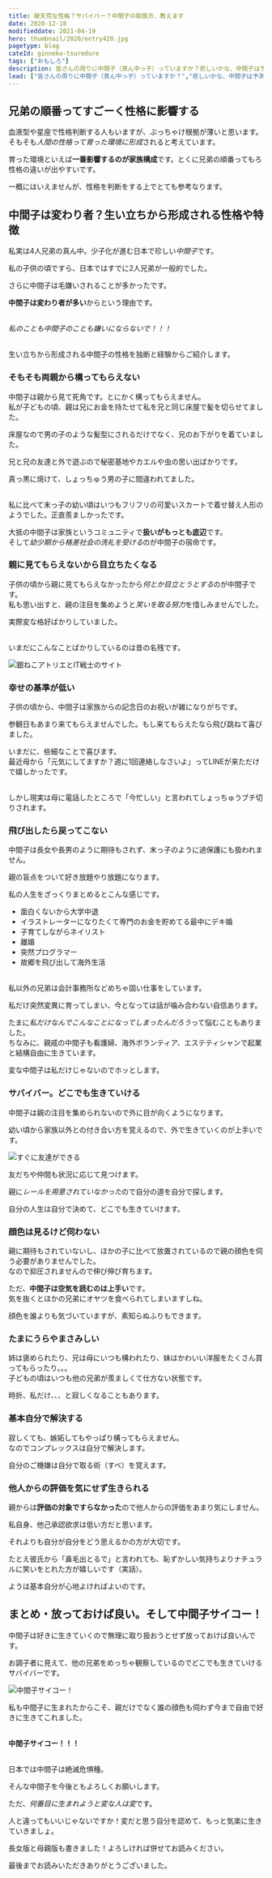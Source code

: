 ```yaml
---
title: 破天荒な性格？サバイバー？中間子の取扱方、教えます
date: 2020-12-18
modifieddate: 2021-04-19
hero: thumbnail/2020/entry420.jpg
pagetype: blog
cateId: ginneko-tsuredure
tags: ["おもしろ"]
description: 皆さんの周りに中間子（真ん中っ子）っていますか？悲しいかな、中間子は予測不能、意味不明、よくわからん性格の人が多く思われがちです。そんな私達を理解して欲しくて中間子の私が取扱い方を説明します。
lead: ["皆さんの周りに中間子（真ん中っ子）っていますか？","悲しいかな、中間子は予測不能、意味不明、よくわからん性格の人ばかりと思われがちです。","そんな私達を理解して欲しくて中間子の私が取扱い方を説明します。"]
---
```

## 兄弟の順番ってすごーく性格に影響する
血液型や星座で性格判断する人もいますが、ぶっちゃけ根拠が薄いと思います。<br>
そもそも*人間の性格って育った環境に形成*されると考えています。

育った環境といえば**一番影響するのが家族構成**です。とくに兄弟の順番ってもろ性格の違いが出やすいです。

一概にはいえませんが、性格を判断をする上でとても参考なります。

## 中間子は変わり者？生い立ちから形成される性格や特徴
私実は4人兄弟の真ん中。少子化が進む日本で珍しい*中間子*です。

私の子供の頃ですら、日本ではすでに2人兄弟が一般的でした。

さらに中間子は毛嫌いされることが多かったです。

**中間子は変わり者が多い**からという理由です。<br><br>

*私のことも中間子のことも嫌いにならないで！！！*<br><br>

生い立ちから形成される中間子の性格を独断と経験からご紹介します。

### そもそも両親から構ってもらえない
中間子は親から見て死角です。とにかく構ってもらえません。<br>
私が子どもの頃、親は兄にお金を持たせて私を兄と同じ床屋で髪を切らせてました。<br>

床屋なので男の子のような髪型にされるだけでなく、兄のお下がりを着ていました。

兄と兄の友達と外で遊ぶので秘密基地やカエルや虫の思い出ばかりです。

真っ黒に焼けて、しょっちゅう男の子に間違われてました。<br><br>

私に比べて末っ子の幼い頃はいつもフリフリの可愛いスカートで着せ替え人形のようでした。正直羨ましかったです。

大抵の中間子は家族というコミュニティで**扱いがもっとも底辺**です。<br>
そして*幼少期から格差社会の洗礼を受ける*のが中間子の宿命です。

### 親に見てもらえないから目立ちたくなる
子供の頃から親に見てもらえなかったから*何とか目立とうとする*のが中間子です。<br>
私も思い出すと、親の注目を集めようと*笑いを取る努力*を惜しみませんでした。

実際変な格好ばかりしていました。<br><br>

いまだにこんなことばかりしているのは昔の名残です。

![銀ねこアトリエとIT戦士のサイト](./images/2020/12/entry420-1.jpg)

### 幸せの基準が低い
子供の頃から、中間子は家族からの記念日のお祝いが雑になりがちです。

参観日もあまり来てもらえませんでした。もし来てもらえたなら飛び跳ねて喜びました。

いまだに、些細なことで喜びます。<br>
最近母から「元気にしてますか？週に1回連絡しなさいよ」ってLINEが来ただけで嬉しかったです。<br><br>

しかし現実は母に電話したところで「今忙しい」と言われてしょっちゅうブチ切りされます。

### 飛び出したら戻ってこない
中間子は長女や長男のように期待もされず、末っ子のように過保護にも扱われません。

親の盲点をついて好き放題やり放題になります。

私の人生をざっくりまとめるとこんな感じです。

* 面白くないから大学中退
* イラストレーターになりたくて専門のお金を貯めてる最中にデキ婚
* 子育てしながらネイリスト
* 離婚
* 突然プログラマー
* 故郷を飛び出して海外生活

<br>私以外の兄弟は会計事務所などめちゃ固い仕事をしています。

私だけ突然変異に育ってしまい、今となっては話が噛み合わない自信あります。

たまに*私だけなんでこんなことになってしまったんだろう*って悩むこともありました。<br>
ちなみに、親戚の中間子も看護婦、海外ボランティア、エステティシャンで起業と結構自由に生きています。

変な中間子は私だけじゃないのでホッとします。

### サバイバー。どこでも生きていける
中間子は親の注目を集められないので外に目が向くようになります。

幼い頃から家族以外との付き合い方を覚えるので、外で生きていくのが上手いです。

![すぐに友達ができる](./images/2020/12/entry420−3.jpg)

友だちや仲間も状況に応じて見つけます。

親に*レールを用意されていなかった*ので自分の道を自分で探します。

自分の人生は自分で決めて、どこでも生きていけます。

### 顔色は見るけど伺わない
親に期待もされていないし、ほかの子に比べて放置されているので親の顔色を伺う必要がありませんでした。<br>
なので抑圧されませんので伸び伸び育ちます。

ただ、**中間子は空気を読むのは上手い**です。<br>
気を抜くとほかの兄弟にオヤツを食べられてしまいますしね。

顔色を誰よりも気づいていますが、素知らぬふりもできます。

### たまにうらやまさみしい
姉は褒められたり、兄は母にいつも構われたり、妹はかわいい洋服をたくさん買ってもらったり。。。<br>
子どもの頃はいつも他の兄弟が羨ましくて仕方ない状態です。

時折、私だけ、、、と寂しくなることもあります。

### 基本自分で解決する
寂しくても、嫉妬してもやっぱり構ってもらえません。<br>
なのでコンプレックスは自分で解決します。

自分のご機嫌は自分で取る術（すべ）を覚えます。

### 他人からの評価を気にせず生きられる
親からは**評価の対象ですらなかった**ので他人からの評価をあまり気にしません。

私自身、他己承認欲求は低い方だと思います。

それよりも自分が自分をどう思えるかの方が大切です。

たとえ彼氏から「鼻毛出とるで」と言われても、恥ずかしい気持ちよりナチュラルに笑いをとれた方が嬉しいです（実話）。

ようは基本自分が心地よければよいのです。

## まとめ・放っておけば良い。そして中間子サイコー！
中間子は好きに生きていくので無理に取り扱おうとせず放っておけば良いんです。

お調子者に見えて、他の兄弟をめっちゃ観察しているのでどこでも生きていけるサバイバーです。

![中間子サイコー！](./images/2020/12/entry420-2.jpg)

私も中間子に生まれたからこそ、親だけでなく誰の顔色も伺わず今まで自由で好きに生きてこれました。<br><br>

**中間子サイコー！！！**<br><br>

日本では中間子は絶滅危惧種。

そんな中間子を今後ともよろしくお願いします。

ただ、*何番目に生まれようと変な人は変*です。

人と違ってもいいじゃないですか！変だと思う自分を認めて、もっと気楽に生きていきましょ。

長女版と母親版も書きました！よろしければ併せてお読みください。

<card id="/blogs/entry473/"></card>

<card id="/blogs/entry505/"></card>

最後までお読みいただきありがとうございました。
